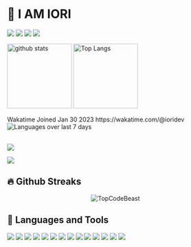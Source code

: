 # 📛 I AM IORI

[![](https://img.shields.io/badge/-Twitter-000?style=flat&logo=twitter)](https://twitter.com/iori_eth)
[![](https://img.shields.io/badge/-Zenn-000?style=flat&logo=zenn)](https://zenn.dev/ioridev)
[![](https://img.shields.io/badge/-Medium-000?style=flat&logo=medium)](https://medium.com/@iori.eth)
[![](https://img.shields.io/badge/-Note-000?style=flat&logo=note)](https://note.com/ioridev)  

<p align="left"> 
  <img alt="github stats" height="150px" src="https://github-readme-stats.vercel.app/api?username=ioridev&count_private=true&show_icons=true&show_icons=true&theme=solarized-dark" />
  <img alt="Top Langs" height="150px" src="https://github-readme-stats.vercel.app/api/top-langs/?username=ioridev&layout=compact&count_private=true&show_icons=true&theme=solarized-dark&hide=cmake,ruby,html,c" />  

 <div align='left'>
     Wakatime Joined Jan 30 2023  
https://wakatime.com/@ioridev
   <br />
    <img src='https://github-readme-stats.vercel.app/api/wakatime?username=ioridev&layout=compact&theme=solarized-dark&hide=other&langs_count=8' alt='Languages over last 7 days ' align='center' />
</div>
<br />
</p>


[![](https://github-readme-stats.vercel.app/api/pin?username=ioridev&theme=solarized-dark&repo=Precision-Fighting-Board)](https://github.com/ioridev/Precision-Fighting-Board)  
  
[![](https://github-readme-stats.vercel.app/api/pin?username=ioridev&theme=solarized-dark&repo=flutter_applovin_max)](https://github.com/ioridev/flutter_applovin_max)

## 🔥 Github Streaks 
<p align="center"><img src="https://github-readme-streak-stats.herokuapp.com/?user=ioridev&theme=black-ice&hide_border=true&stroke=0000&background=0D1117&ring=e05397&fire=e05397&currStreakLabel=e05397" alt="TopCodeBeast" /></p>


## 🧰  Languages and Tools
[![](https://img.shields.io/badge/-Flutter-000?style=flat&logo=flutter)]()
[![](https://img.shields.io/badge/-Dart-000?style=flat&logo=dart)]()
[![](https://img.shields.io/badge/-TypeScript-000?style=flat&logo=TypeScript)]()
[![](https://img.shields.io/badge/-Go-000?style=flat&logo=go)]()
[![](https://img.shields.io/badge/-Docker-000?style=flat&logo=docker)]()
[![](https://img.shields.io/badge/-GCP-000?style=flat&logo=google-cloud)]()
[![](https://img.shields.io/badge/-Firebase-000?style=flat&logo=firebase)]()
[![](https://img.shields.io/badge/-GitHub_Actions-000?style=flat&logo=github-actions)]()
[![](https://img.shields.io/badge/-Ubuntu-000?style=flat&logo=ubuntu)]()
[![](https://img.shields.io/badge/-ArchLinux-000?style=flat&logo=ArchLinux)]()
[![](https://img.shields.io/badge/-MicrosoftAzure-000?style=flat&logo=microsoftazure)]()
[![](https://img.shields.io/badge/-Android-000?style=flat&logo=Android)]()
[![](https://img.shields.io/badge/-iPhone-000?style=flat&logo=ios)]()
[![](https://img.shields.io/badge/-WebAssembly-000?style=flat&logo=WebAssembly)]()
